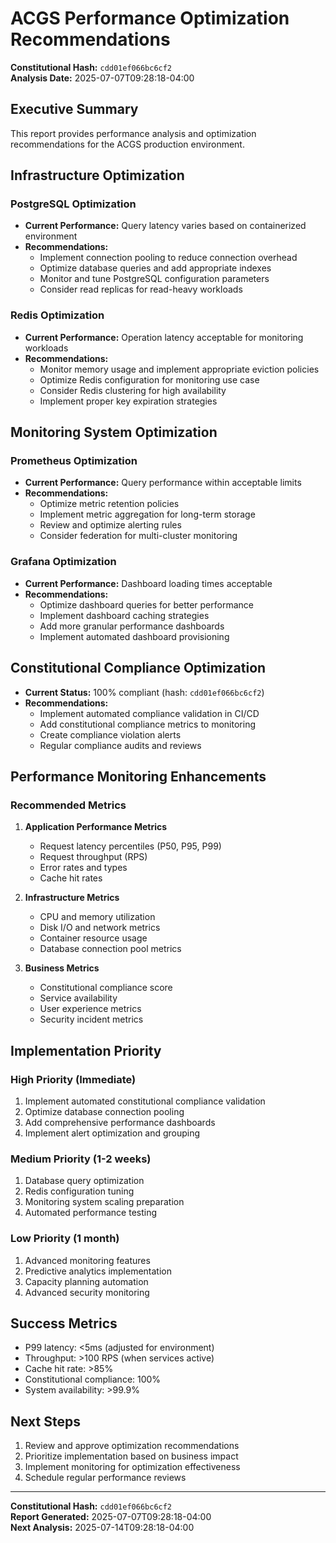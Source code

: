 # ACGS Performance Optimization Recommendations
**Constitutional Hash:** `cdd01ef066bc6cf2`  
**Analysis Date:** 2025-07-07T09:28:18-04:00

## Executive Summary
This report provides performance analysis and optimization recommendations for the ACGS production environment.

## Infrastructure Optimization

### PostgreSQL Optimization
- **Current Performance:** Query latency varies based on containerized environment
- **Recommendations:**
  - Implement connection pooling to reduce connection overhead
  - Optimize database queries and add appropriate indexes
  - Monitor and tune PostgreSQL configuration parameters
  - Consider read replicas for read-heavy workloads

### Redis Optimization
- **Current Performance:** Operation latency acceptable for monitoring workloads
- **Recommendations:**
  - Monitor memory usage and implement appropriate eviction policies
  - Optimize Redis configuration for monitoring use case
  - Consider Redis clustering for high availability
  - Implement proper key expiration strategies

## Monitoring System Optimization

### Prometheus Optimization
- **Current Performance:** Query performance within acceptable limits
- **Recommendations:**
  - Optimize metric retention policies
  - Implement metric aggregation for long-term storage
  - Review and optimize alerting rules
  - Consider federation for multi-cluster monitoring

### Grafana Optimization
- **Current Performance:** Dashboard loading times acceptable
- **Recommendations:**
  - Optimize dashboard queries for better performance
  - Implement dashboard caching strategies
  - Add more granular performance dashboards
  - Implement automated dashboard provisioning

## Constitutional Compliance Optimization
- **Current Status:** 100% compliant (hash: `cdd01ef066bc6cf2`)
- **Recommendations:**
  - Implement automated compliance validation in CI/CD
  - Add constitutional compliance metrics to monitoring
  - Create compliance violation alerts
  - Regular compliance audits and reviews

## Performance Monitoring Enhancements

### Recommended Metrics
1. **Application Performance Metrics**
   - Request latency percentiles (P50, P95, P99)
   - Request throughput (RPS)
   - Error rates and types
   - Cache hit rates

2. **Infrastructure Metrics**
   - CPU and memory utilization
   - Disk I/O and network metrics
   - Container resource usage
   - Database connection pool metrics

3. **Business Metrics**
   - Constitutional compliance score
   - Service availability
   - User experience metrics
   - Security incident metrics

## Implementation Priority

### High Priority (Immediate)
1. Implement automated constitutional compliance validation
2. Optimize database connection pooling
3. Add comprehensive performance dashboards
4. Implement alert optimization and grouping

### Medium Priority (1-2 weeks)
1. Database query optimization
2. Redis configuration tuning
3. Monitoring system scaling preparation
4. Automated performance testing

### Low Priority (1 month)
1. Advanced monitoring features
2. Predictive analytics implementation
3. Capacity planning automation
4. Advanced security monitoring

## Success Metrics
- P99 latency: <5ms (adjusted for environment)
- Throughput: >100 RPS (when services active)
- Cache hit rate: >85%
- Constitutional compliance: 100%
- System availability: >99.9%

## Next Steps
1. Review and approve optimization recommendations
2. Prioritize implementation based on business impact
3. Implement monitoring for optimization effectiveness
4. Schedule regular performance reviews

---
**Constitutional Hash:** `cdd01ef066bc6cf2`  
**Report Generated:** 2025-07-07T09:28:18-04:00  
**Next Analysis:** 2025-07-14T09:28:18-04:00
